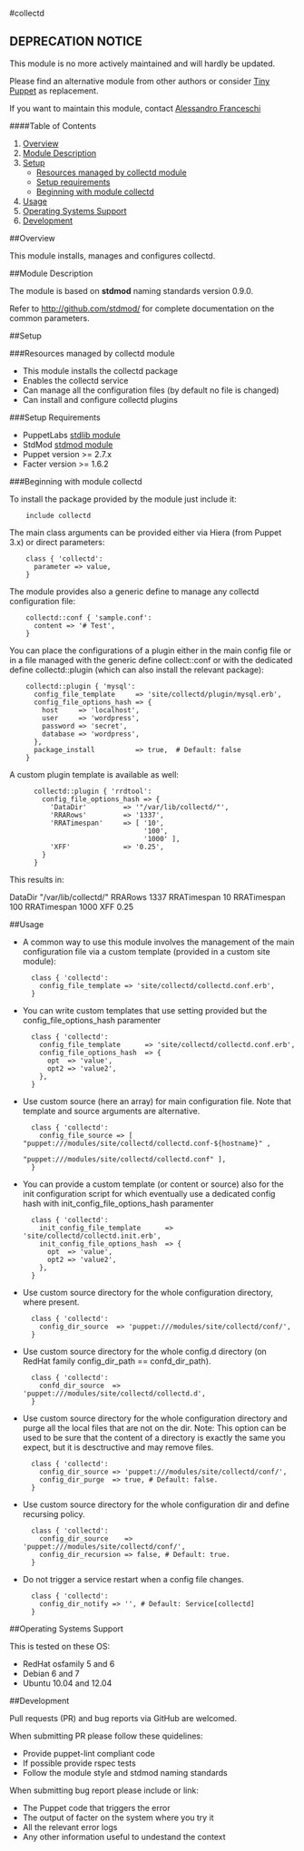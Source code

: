 #collectd

## DEPRECATION NOTICE
This module is no more actively maintained and will hardly be updated.

Please find an alternative module from other authors or consider [Tiny Puppet](https://github.com/example42/puppet-tp) as replacement.

If you want to maintain this module, contact [Alessandro Franceschi](https://github.com/alvagante)


####Table of Contents

1. [Overview](#overview)
2. [Module Description](#module-description)
3. [Setup](#setup)
    * [Resources managed by collectd module](#resources-managed-by-collectd-module)
    * [Setup requirements](#setup-requirements)
    * [Beginning with module collectd](#beginning-with-module-collectd)
4. [Usage](#usage)
5. [Operating Systems Support](#operating-systems-support)
6. [Development](#development)

##Overview

This module installs, manages and configures collectd.

##Module Description

The module is based on **stdmod** naming standards version 0.9.0.

Refer to http://github.com/stdmod/ for complete documentation on the common parameters.


##Setup

###Resources managed by collectd module
* This module installs the collectd package
* Enables the collectd service
* Can manage all the configuration files (by default no file is changed)
* Can install and configure collectd plugins

###Setup Requirements
* PuppetLabs [stdlib module](https://github.com/puppetlabs/puppetlabs-stdlib)
* StdMod [stdmod module](https://github.com/stdmod/stdmod)
* Puppet version >= 2.7.x
* Facter version >= 1.6.2

###Beginning with module collectd

To install the package provided by the module just include it:

        include collectd

The main class arguments can be provided either via Hiera (from Puppet 3.x) or direct parameters:

        class { 'collectd':
          parameter => value,
        }

The module provides also a generic define to manage any collectd configuration file:

        collectd::conf { 'sample.conf':
          content => '# Test',
        }

You can place the configurations of a plugin either in the main config file or in a file managed with the generic define collect::conf or with the dedicated define collectd::plugin (which can also install the relevant package):

        collectd::plugin { 'mysql':
          config_file_template     => 'site/collectd/plugin/mysql.erb',
          config_file_options_hash => {
            host     => 'localhost',
            user     => 'wordpress',
            password => 'secret',
            database => 'wordpress',
          },
          package_install          => true,  # Default: false
        }


A custom plugin template is available as well:

          collectd::plugin { 'rrdtool':
            config_file_options_hash => {
              'DataDir'         => '"/var/lib/collectd/"',
              'RRARows'         => '1337',
              'RRATimespan'     => [ '10',
                                     '100',
                                     '1000' ],
              'XFF'             => '0.25',
            }
          }

This results in:

  <Plugin rrdtool>
      DataDir       "/var/lib/collectd/"
      RRARows       1337
      RRATimespan   10
      RRATimespan   100
      RRATimespan   1000
      XFF           0.25
  </Plugin>


##Usage

* A common way to use this module involves the management of the main configuration file via a custom template (provided in a custom site module):

        class { 'collectd':
          config_file_template => 'site/collectd/collectd.conf.erb',
        }

* You can write custom templates that use setting provided but the config_file_options_hash paramenter

        class { 'collectd':
          config_file_template      => 'site/collectd/collectd.conf.erb',
          config_file_options_hash  => {
            opt  => 'value',
            opt2 => 'value2',
          },
        }

* Use custom source (here an array) for main configuration file. Note that template and source arguments are alternative.

        class { 'collectd':
          config_file_source => [ "puppet:///modules/site/collectd/collectd.conf-${hostname}" ,
                                  "puppet:///modules/site/collectd/collectd.conf" ],
        }

* You can provide a custom template (or content or source) also for the init configuration script for which eventually use a dedicated config hash with init_config_file_options_hash paramenter

        class { 'collectd':
          init_config_file_template      => 'site/collectd/collectd.init.erb',
          init_config_file_options_hash  => {
            opt  => 'value',
            opt2 => 'value2',
          },
        }

* Use custom source directory for the whole configuration directory, where present.

        class { 'collectd':
          config_dir_source  => 'puppet:///modules/site/collectd/conf/',
        }

* Use custom source directory for the whole config.d directory (on RedHat family config_dir_path == confd_dir_path).

        class { 'collectd':
          confd_dir_source  => 'puppet:///modules/site/collectd/collectd.d',
        }

* Use custom source directory for the whole configuration directory and purge all the local files that are not on the dir.
  Note: This option can be used to be sure that the content of a directory is exactly the same you expect, but it is desctructive and may remove files.

        class { 'collectd':
          config_dir_source => 'puppet:///modules/site/collectd/conf/',
          config_dir_purge  => true, # Default: false.
        }

* Use custom source directory for the whole configuration dir and define recursing policy.

        class { 'collectd':
          config_dir_source    => 'puppet:///modules/site/collectd/conf/',
          config_dir_recursion => false, # Default: true.
        }

* Do not trigger a service restart when a config file changes.

        class { 'collectd':
          config_dir_notify => '', # Default: Service[collectd]
        }


##Operating Systems Support

This is tested on these OS:
- RedHat osfamily 5 and 6
- Debian 6 and 7
- Ubuntu 10.04 and 12.04


##Development

Pull requests (PR) and bug reports via GitHub are welcomed.

When submitting PR please follow these quidelines:
- Provide puppet-lint compliant code
- If possible provide rspec tests
- Follow the module style and stdmod naming standards

When submitting bug report please include or link:
- The Puppet code that triggers the error
- The output of facter on the system where you try it
- All the relevant error logs
- Any other information useful to undestand the context
